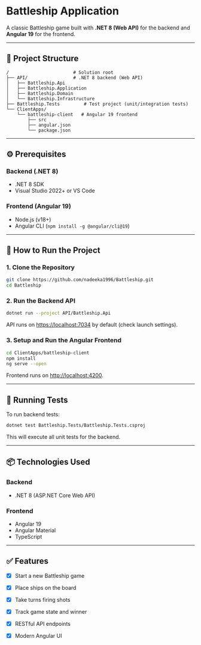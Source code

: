 # Battleship Application

A classic Battleship game built with **.NET 8 (Web API)** for the backend and **Angular 19** for the frontend.

---

## 🧱 Project Structure

```
/                        # Solution root
├── API/                 # .NET 8 backend (Web API)
│   ├── Battleship.Api
│   ├── Battleship.Application
│   ├── Battleship.Domain
│   └── Battleship.Infrastructure
├── Battleship.Tests         # Test project (unit/integration tests)
└── ClientApps/
    └── battleship-client   # Angular 19 frontend
        ├── src
        ├── angular.json
        └── package.json
```

---

## ⚙️ Prerequisites

### Backend (.NET 8)
- .NET 8 SDK
- Visual Studio 2022+ or VS Code

### Frontend (Angular 19)
- Node.js (v18+)
- Angular CLI (`npm install -g @angular/cli@19`)

---

## 🚀 How to Run the Project

### 1. Clone the Repository
```bash
git clone https://github.com/nadeeka1996/Battleship.git
cd Battleship
```

### 2. Run the Backend API
```bash
dotnet run --project API/Battleship.Api
```
API runs on [https://localhost:7034](https://localhost:7034) by default (check launch settings).

### 3. Setup and Run the Angular Frontend
```bash
cd ClientApps/battleship-client
npm install
ng serve --open
```
Frontend runs on [http://localhost:4200](http://localhost:4200).

---

## 🧪 Running Tests

To run backend tests:
```bash
dotnet test Battleship.Tests/Battleship.Tests.csproj
```
This will execute all unit tests for the backend.

---

## 📦 Technologies Used

### Backend
- .NET 8 (ASP.NET Core Web API)

### Frontend
- Angular 19
- Angular Material
- TypeScript

---

## ✅ Features
- [x] Start a new Battleship game
- [x] Place ships on the board
- [x] Take turns firing shots
- [x] Track game state and winner
- [x] RESTful API endpoints
- [x] Modern Angular UI

